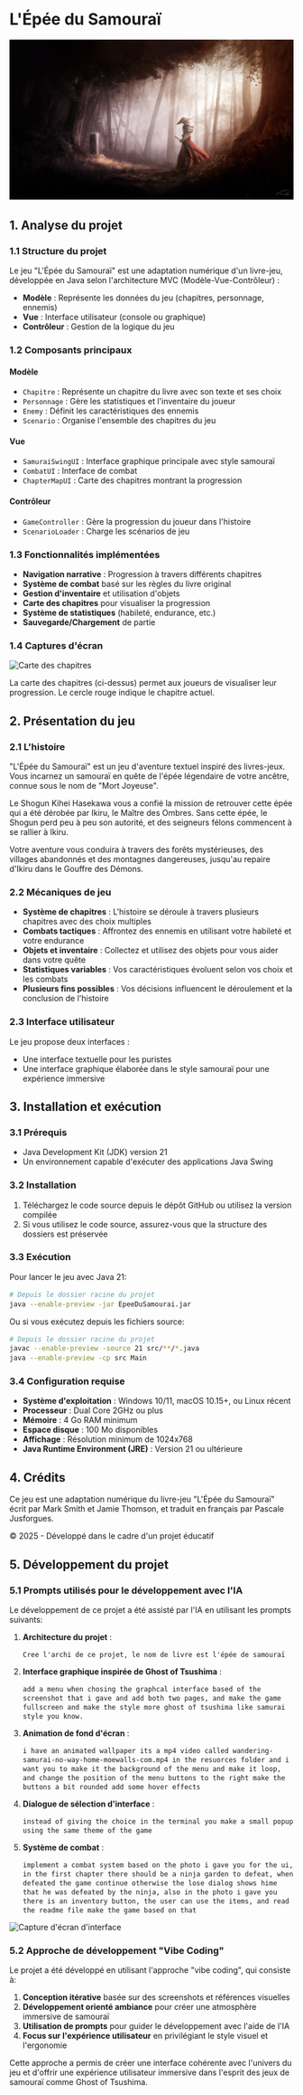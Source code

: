 # L'Épée du Samouraï

![Logo du jeu](src/resources/wp6177681-samurai-4k-wallpapers.jpg)

## 1. Analyse du projet

### 1.1 Structure du projet

Le jeu "L'Épée du Samouraï" est une adaptation numérique d'un livre-jeu, développée en Java selon l'architecture MVC (Modèle-Vue-Contrôleur) :

- **Modèle** : Représente les données du jeu (chapitres, personnage, ennemis)
- **Vue** : Interface utilisateur (console ou graphique)
- **Contrôleur** : Gestion de la logique du jeu

### 1.2 Composants principaux

#### Modèle
- `Chapitre` : Représente un chapitre du livre avec son texte et ses choix
- `Personnage` : Gère les statistiques et l'inventaire du joueur
- `Enemy` : Définit les caractéristiques des ennemis
- `Scenario` : Organise l'ensemble des chapitres du jeu

#### Vue
- `SamuraiSwingUI` : Interface graphique principale avec style samouraï
- `CombatUI` : Interface de combat
- `ChapterMapUI` : Carte des chapitres montrant la progression

#### Contrôleur
- `GameController` : Gère la progression du joueur dans l'histoire
- `ScenarioLoader` : Charge les scénarios de jeu

### 1.3 Fonctionnalités implémentées

- **Navigation narrative** : Progression à travers différents chapitres
- **Système de combat** basé sur les règles du livre original
- **Gestion d'inventaire** et utilisation d'objets
- **Carte des chapitres** pour visualiser la progression
- **Système de statistiques** (habileté, endurance, etc.)
- **Sauvegarde/Chargement** de partie

### 1.4 Captures d'écran

![Carte des chapitres](examples/chapter_map.png)

La carte des chapitres (ci-dessus) permet aux joueurs de visualiser leur progression. Le cercle rouge indique le chapitre actuel.

## 2. Présentation du jeu

### 2.1 L'histoire

"L'Épée du Samouraï" est un jeu d'aventure textuel inspiré des livres-jeux. Vous incarnez un samouraï en quête de l'épée légendaire de votre ancêtre, connue sous le nom de "Mort Joyeuse".

Le Shogun Kihei Hasekawa vous a confié la mission de retrouver cette épée qui a été dérobée par Ikiru, le Maître des Ombres. Sans cette épée, le Shogun perd peu à peu son autorité, et des seigneurs félons commencent à se rallier à Ikiru.

Votre aventure vous conduira à travers des forêts mystérieuses, des villages abandonnés et des montagnes dangereuses, jusqu'au repaire d'Ikiru dans le Gouffre des Démons.

### 2.2 Mécaniques de jeu

- **Système de chapitres** : L'histoire se déroule à travers plusieurs chapitres avec des choix multiples
- **Combats tactiques** : Affrontez des ennemis en utilisant votre habileté et votre endurance
- **Objets et inventaire** : Collectez et utilisez des objets pour vous aider dans votre quête
- **Statistiques variables** : Vos caractéristiques évoluent selon vos choix et les combats
- **Plusieurs fins possibles** : Vos décisions influencent le déroulement et la conclusion de l'histoire

### 2.3 Interface utilisateur

Le jeu propose deux interfaces :
- Une interface textuelle pour les puristes
- Une interface graphique élaborée dans le style samouraï pour une expérience immersive

## 3. Installation et exécution

### 3.1 Prérequis

- Java Development Kit (JDK) version 21
- Un environnement capable d'exécuter des applications Java Swing

### 3.2 Installation

1. Téléchargez le code source depuis le dépôt GitHub ou utilisez la version compilée
2. Si vous utilisez le code source, assurez-vous que la structure des dossiers est préservée

### 3.3 Exécution

Pour lancer le jeu avec Java 21:

```bash
# Depuis le dossier racine du projet
java --enable-preview -jar EpeeDuSamourai.jar
```

Ou si vous exécutez depuis les fichiers source:

```bash
# Depuis le dossier racine du projet
javac --enable-preview -source 21 src/**/*.java
java --enable-preview -cp src Main
```

### 3.4 Configuration requise

- **Système d'exploitation** : Windows 10/11, macOS 10.15+, ou Linux récent
- **Processeur** : Dual Core 2GHz ou plus
- **Mémoire** : 4 Go RAM minimum
- **Espace disque** : 100 Mo disponibles
- **Affichage** : Résolution minimum de 1024x768
- **Java Runtime Environment (JRE)** : Version 21 ou ultérieure

## 4. Crédits

Ce jeu est une adaptation numérique du livre-jeu "L'Épée du Samouraï" écrit par Mark Smith et Jamie Thomson, et traduit en français par Pascale Jusforgues.

© 2025 - Développé dans le cadre d'un projet éducatif

## 5. Développement du projet

### 5.1 Prompts utilisés pour le développement avec l'IA

Le développement de ce projet a été assisté par l'IA en utilisant les prompts suivants:

1. **Architecture du projet** :
   ```
   Cree l'archi de ce projet, le nom de livre est l'épée de samouraï
   ```

2. **Interface graphique inspirée de Ghost of Tsushima** :
   ```
   add a menu when chosing the graphcal interface based of the screenshot that i gave and add both two pages, and make the game fullscreen and make the style more ghost of tsushima like samurai style you know.
   ```

3. **Animation de fond d'écran** :
   ```
   i have an animated wallpaper its a mp4 video called wandering-samurai-no-way-home-moewalls-com.mp4 in the resuorces folder and i want you to make it the background of the menu and make it loop, and change the position of the menu buttons to the right make the buttons a bit rounded add some hover effects
   ```

4. **Dialogue de sélection d'interface** :
   ```
   instead of giving the choice in the terminal you make a small popup using the same theme of the game
   ```

5. **Système de combat** :
   ```
   implement a combat system based on the photo i gave you for the ui, in the first chapter there should be a ninja garden to defeat, when defeated the game continue otherwise the lose dialog shows hime that he was defeated by the ninja, also in the photo i gave you there is an inventory button, the user can use the items, and read the readme file make the game based on that
   ```

![Capture d'écran d'interface](examples/Screenshot-From-2025-05-06-11-05-38.png)

### 5.2 Approche de développement "Vibe Coding"

Le projet a été développé en utilisant l'approche "vibe coding", qui consiste à:

1. **Conception itérative** basée sur des screenshots et références visuelles
2. **Développement orienté ambiance** pour créer une atmosphère immersive de samouraï
3. **Utilisation de prompts** pour guider le développement avec l'aide de l'IA
4. **Focus sur l'expérience utilisateur** en privilégiant le style visuel et l'ergonomie

Cette approche a permis de créer une interface cohérente avec l'univers du jeu et d'offrir une expérience utilisateur immersive dans l'esprit des jeux de samouraï comme Ghost of Tsushima.
